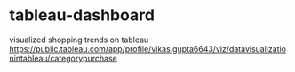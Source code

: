 # tableau-dashboard
visualized shopping trends on tableau
https://public.tableau.com/app/profile/vikas.gupta6643/viz/datavisualizationintableau/categorypurchase
